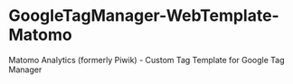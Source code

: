 # GoogleTagManager-WebTemplate-Matomo
Matomo Analytics (formerly Piwik) - Custom Tag Template for Google Tag Manager
